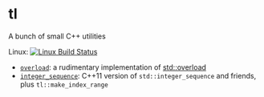 # tl
A bunch of small C++ utilities

Linux: [![Linux Build Status](https://travis-ci.org/TartanLlama/tl.png?branch=master)](https://travis-ci.org/TartanLlama/tl)

- [`overload`](https://github.com/TartanLlama/tl/blob/master/include/tl/overload.hpp): a rudimentary implementation of [std::overload](http://open-std.org/JTC1/SC22/WG21/docs/papers/2016/p0051r2.pdf)
- [`integer_sequence`](https://github.com/TartanLlama/tl/blob/master/include/tl/integer_sequence.hpp): C++11 version of `std::integer_sequence` and friends, plus `tl::make_index_range`

